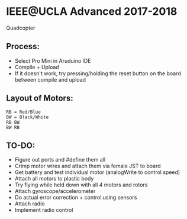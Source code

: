 # IEEE@UCLA Advanced 2017-2018
Quadcopter

## Process:
* Select Pro Mini in Aruduino IDE
* Compile + Upload
* If it doesn't work, try pressing/holding the reset button on the board between compile and upload

## Layout of Motors:
```
RB = Red/Blue
BW = Black/White
RB BW
BW RB
```

## TO-DO:
* Figure out ports and #define them all
* Crimp motor wires and attach them via female JST to board
* Get battery and test individual motor (analogWrite to control speed)
* Attach all motors to plastic body
* Try flying while held down with all 4 motors and rotors
* Attach gyroscope/accelerometer
* Do actual error correction + control using sensors
* Attach radio
* Implement radio control

